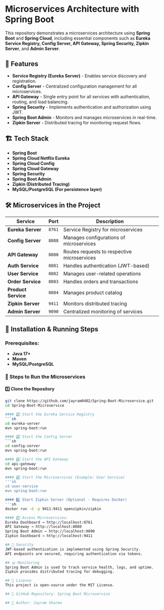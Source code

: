 # Microservices Architecture with Spring Boot

This repository demonstrates a microservices architecture using **Spring Boot** and **Spring Cloud**, including essential components such as **Eureka Service Registry, Config Server, API Gateway, Spring Security, Zipkin Server**, and **Admin Server**.

## 📌 Features
- **Service Registry (Eureka Server)** - Enables service discovery and registration.
- **Config Server** - Centralized configuration management for all microservices.
- **API Gateway** - Single entry point for all services with authentication, routing, and load balancing.
- **Spring Security** - Implements authentication and authorization using JWT.
- **Spring Boot Admin** - Monitors and manages microservices in real-time.
- **Zipkin Server** - Distributed tracing for monitoring request flows.

## 🏗️ Tech Stack
- **Spring Boot**
- **Spring Cloud Netflix Eureka**
- **Spring Cloud Config**
- **Spring Cloud Gateway**
- **Spring Security**
- **Spring Boot Admin**
- **Zipkin (Distributed Tracing)**
- **MySQL/PostgreSQL (For persistence layer)**

## 🛠️ Microservices in the Project
| Service            | Port  | Description |
|--------------------|-------|-------------|
| **Eureka Server**  | `8761` | Service Registry for microservices |
| **Config Server**  | `8888` | Manages configurations of microservices |
| **API Gateway**    | `8080` | Routes requests to respective microservices |
| **Auth Service**   | `8081` | Handles authentication (JWT-based) |
| **User Service**   | `8082` | Manages user-related operations |
| **Order Service**  | `8083` | Handles orders and transactions |
| **Product Service**| `8084` | Manages product catalog |
| **Zipkin Server**  | `9411` | Monitors distributed tracing |
| **Admin Server**   | `9090` | Centralized monitoring of services |

## 🚀 Installation & Running Steps

### Prerequisites:
- **Java 17+**
- **Maven**
- **MySQL/PostgreSQL**

### 🏃 Steps to Run the Microservices

#### 1️⃣ Clone the Repository
```sh
git clone https://github.com/jayram0402/Spring-Boot-Microservice.git
cd Spring-Boot-Microservice

#### 2️⃣ Start the Eureka Service Registry
```sh
cd eureka-server
mvn spring-boot:run

#### 3️⃣ Start the Config Server
```sh
cd config-server
mvn spring-boot:run

#### 4️⃣ Start the API Gateway
cd api-gateway
mvn spring-boot:run

#### 5️⃣ Start the Microservices (Example: User Service)
'''sh
cd user-service
mvn spring-boot:run

#### 6️⃣ Start Zipkin Server (Optional - Requires Docker)
'''sh
docker run -d -p 9411:9411 openzipkin/zipkin

#### 7️⃣ Access Microservices:
Eureka Dashboard → http://localhost:8761
API Gateway → http://localhost:8080
Spring Boot Admin → http://localhost:9090
Zipkin Dashboard → http://localhost:9411

## 🔐 Security
JWT-based authentication is implemented using Spring Security.
API endpoints are secured, requiring authentication via tokens.

## 📊 Monitoring
Spring Boot Admin is used to track service health, logs, and uptime.
Zipkin provides distributed tracing for debugging.

## 📝 License
This project is open-source under the MIT License.

## 🔗 GitHub Repository: Spring Boot Microservice

## 👤 Author: Jayram Sharma


 

